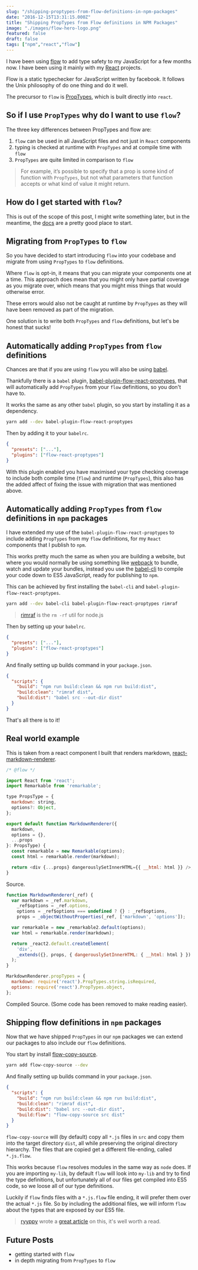 ```yaml
---
slug: "/shipping-proptypes-from-flow-definitions-in-npm-packages"
date: "2016-12-15T13:31:15.000Z"
title: "Shipping PropTypes from Flow definitions in NPM Packages"
image: "./images/flow-hero-logo.png"
featured: false
draft: false
tags: ["npm","react","flow"]
---
```


I have been using [flow] to add type safety to my JavaScript for a few months
now. I have been using it mainly with my [React] projects.

Flow is a static typechecker for JavaScript written by facebook. It follows the
Unix philosophy of do one thing and do it well.

The precursor to `flow` is [PropTypes], which is built directly into `react`.

## So if I use `PropTypes` why do I want to use `flow`?

The three key differences between PropTypes and flow are:

1.  `flow` can be used in all JavaScript files and not just in `React` components
1.  typing is checked at runtime with `PropTypes` and at compile time with `flow`
1.  `PropTypes` are quite limited in comparison to `flow`

> For example, it’s possible to specify that a prop is some kind of function
> with `PropTypes`, but not what parameters that function accepts or what kind
> of value it might return.

## How do I get started with `flow`?

This is out of the scope of this post, I might write something later, but in the
meantime, the [docs][flow] are a pretty good place to start.

## Migrating from `PropTypes` to `flow`

So you have decided to start introducing `flow` into your codebase and migrate
from using `PropTypes` to `flow` definitions.

Where `flow` is opt-in, it means that you can migrate your components one at a
time. This approach does mean that you might only have partial coverage as you
migrate over, which means that you might miss things that would otherwise error.

These errors would also not be caught at runtime by `PropTypes` as they will
have been removed as part of the migration.

One solution is to write both `PropTypes` and `flow` definitions, but let's be
honest that sucks!

## Automatically adding `PropTypes` from `flow` definitions

Chances are that if you are using `flow` you will also be using [babel].

Thankfully there is a `babel` plugin, [babel-plugin-flow-react-proptypes], that
will automatically add `PropTypes` from your `flow` definitions, so you don't
have to.

It works the same as any other `babel` plugin, so you start by installing it as
a dependency.

```bash
yarn add --dev babel-plugin-flow-react-proptypes
```

Then by adding it to your `babelrc`.

```json
{
  "presets": ["..."],
  "plugins": ["flow-react-proptypes"]
}
```

With this plugin enabled you have maximised your type checking coverage to
include both compile time (`flow`) and runtime (`PropTypes`), this also has the
added affect of fixing the issue with migration that was mentioned above.

## Automatically adding `PropTypes` from `flow` definitions in `npm` packages

I have extended my use of the `babel-plugin-flow-react-proptypes` to include
adding `PropTypes` from my `flow` definitions, for my `React` components that I
publish to `npm`.

This works pretty much the same as when you are building a website, but where
you would normally be using something like [webpack] to bundle, watch and update
your bundles, instead you use the [babel-cli] to compile your code down to ES5
JavaScript, ready for publishing to `npm`.

This can be achieved by first installing the `babel-cli` and
`babel-plugin-flow-react-proptypes`.

```bash
yarn add --dev babel-cli babel-plugin-flow-react-proptypes rimraf
```

> [rimraf] is the `rm -rf` util for node.js

Then by setting up your `babelrc`.

```json
{
  "presets": ["..."],
  "plugins": ["flow-react-proptypes"]
}
```

And finally setting up builds command in your `package.json`.

```json
{
  "scripts": {
    "build": "npm run build:clean && npm run build:dist",
    "build:clean": "rimraf dist",
    "build:dist": "babel src --out-dir dist"
  }
}
```

That's all there is to it!

## Real world example

This is taken from a react component I built that renders markdown,
[react-markdown-renderer](https://github.com/InsidersByte/react-markdown-renderer).

```js
/* @flow */

import React from 'react';
import Remarkable from 'remarkable';

type PropsType = {
  markdown: string,
  options?: Object,
};

export default function MarkdownRenderer({
  markdown,
  options = {},
  ...props
}: PropsType) {
  const remarkable = new Remarkable(options);
  const html = remarkable.render(markdown);

  return <div {...props} dangerouslySetInnerHTML={{ __html: html }} />;
}
```

Source.

```js
function MarkdownRenderer(_ref) {
  var markdown = _ref.markdown,
    _ref$options = _ref.options,
    options = _ref$options === undefined ? {} : _ref$options,
    props = _objectWithoutProperties(_ref, ['markdown', 'options']);

  var remarkable = new _remarkable2.default(options);
  var html = remarkable.render(markdown);

  return _react2.default.createElement(
    'div',
    _extends({}, props, { dangerouslySetInnerHTML: { __html: html } })
  );
}

MarkdownRenderer.propTypes = {
  markdown: require('react').PropTypes.string.isRequired,
  options: require('react').PropTypes.object,
};
```

Compiled Source. (Some code has been removed to make reading easier).

## Shipping flow definitions in `npm` packages

Now that we have shipped `PropTypes` in our `npm` packages we can extend our
packages to also include our `flow` definitions.

You start by install
[flow-copy-source](https://github.com/AgentME/flow-copy-source).

```bash
yarn add flow-copy-source --dev
```

And finally setting up builds command in your `package.json`.

```json
{
  "scripts": {
    "build": "npm run build:clean && npm run build:dist",
    "build:clean": "rimraf dist",
    "build:dist": "babel src --out-dir dist",
    "build:flow": "flow-copy-source src dist"
  }
}
```

`flow-copy-source` will (by default) copy all `*.js` files in `src` and copy
them into the target directory `dist`, all while preserving the original
directory hierarchy. The files that are copied get a different file-ending,
called `*.js.flow`.

This works because `flow` resolves modules in the same way as `node` does. If
you are importing `my-lib`, by default `flow` will look into `my-lib` and try to
find the type definitions, but unfortunately all of our files get compiled into
ES5 code, so we loose all of our type definitions.

Luckily if `flow` finds files with a `*.js.flow` file ending, it will prefer
them over the actual `*.js` file. So by including the additional files, we will
inform `flow` about the types that are exposed by our ES5 file.

> [ryyppy](https://twitter.com/ryyppy) wrote a
> [great article](https://medium.com/@ryyppy/shipping-flowtype-definitions-in-npm-packages-c987917efb65)
> on this, it's well worth a read.

## Future Posts

* getting started with `flow`
* in depth migrating from `PropTypes` to `flow`

[flow]: https://flowtype.org/
[proptypes]: https://facebook.github.io/react/docs/typechecking-with-proptypes.html
[react]: https://facebook.github.io/react/
[babel]: https://babeljs.io
[babel-cli]: https://babeljs.io/docs/usage/cli/
[babel-plugin-flow-react-proptypes]: https://github.com/brigand/babel-plugin-flow-react-proptypes
[webpack]: http://webpack.github.io/docs/
[rimraf]: https://github.com/isaacs/rimraf
